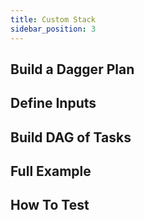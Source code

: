 ```yaml
---
title: Custom Stack
sidebar_position: 3
---
```


## Build a Dagger Plan

## Define Inputs

## Build DAG of Tasks

## Full Example

## How To Test

